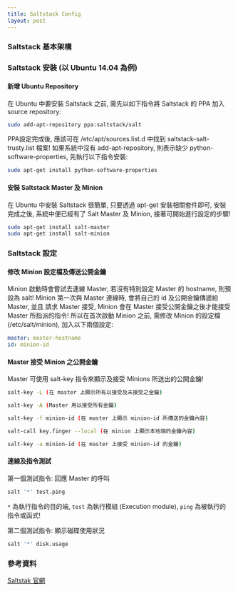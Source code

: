 ```yaml
---
title: Saltstack Config
layout: post
---
```


### Saltstack 基本架構

### Saltstack 安裝 (以 Ubuntu 14.04 為例)

#### 新增 Ubuntu Repository

在 Ubuntu 中要安裝 Saltstack 之前, 需先以如下指令將 Saltstack 的 PPA 加入 source repository:

```BASH
sudo add-apt-repository ppa:saltstack/salt
```

PPA設定完成後, 應該可在 /etc/apt/sources.list.d 中找到 saltstack-salt-trusty.list 檔案! 如果系統中沒有 add-apt-repository, 則表示缺少 python-software-properties, 先執行以下指令安裝:

```BASH
sudo apt-get install python-software-properties
```

#### 安裝 Saltstack Master 及 Minion

在 Ubuntu 中安裝 Saltstack 很簡單, 只要透過 apt-get 安裝相關套件即可, 安裝完成之後, 系統中便已經有了 Salt Master 及 Minion, 接著可開始進行設定的步驟!

```BASH
sudo apt-get install salt-master
sudo apt-get install salt-minion
```

### Saltstack 設定

#### 修改 Minion 設定檔及傳送公開金鑰

Minion 啟動時會嘗試去連線 Master, 若沒有特別設定 Master 的 hostname, 則預設為 salt! Minion 第一次與 Master 連線時, 會將自己的 id 及公開金鑰傳遞給 Master, 並且 請求 Master 接受, Minion 會在 Master 接受公開金鑰之後才能接受 Master 所指派的指令!
所以在首次啟動 Minion 之前, 需修改 Minion 的設定檔 (/etc/salt/minion), 加入以下兩個設定:

```YAML
master: master-hostname
id: minion-id
```

#### Master 接受 Minion 之公開金鑰

Master 可使用 salt-key 指令來顯示及接受 Minions 所送出的公開金鑰!

```BASH
salt-key -L (在 master 上顯示所有以接受及未接受之金鑰)
```

```BASH
salt-key -A (Master 用以接受所有金鑰)
```

```BASH
salt-key -f minion-id (在 master 上顯示 minion-id 所傳送的金鑰內容)
```

```BASH
salt-call key.finger --local (在 minion 上顯示本地端的金鑰內容)
```

```BASH
salt-key -a minion-id (在 master 上接受 minion-id 的金鑰)
```

#### 連線及指令測試

第一個測試指令: 回應 Master 的呼叫

```BASH
salt '*' test.ping
```

`*` 為執行指令的目的端, `test` 為執行模組 (Execution module), `ping` 為被執行的指令或函式!

第二個測試指令: 顯示磁碟使用狀況

```BASH
salt '*' disk.usage
```

### 參考資料

[Saltstak 官網](docs.saltstack.com)
